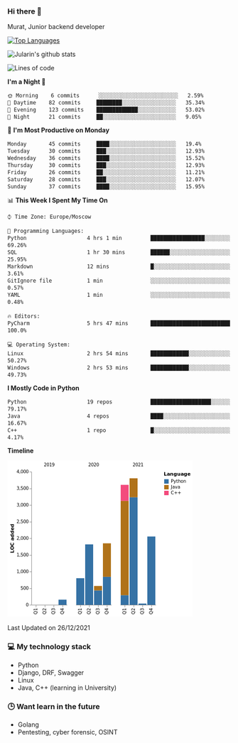 ### Hi there 👋

Murat, Junior backend developer

[![Top Languages](https://github-readme-stats.vercel.app/api/top-langs/?username=Jularin&layout=compact)]()

![Jularin's github stats](https://github-readme-stats.vercel.app/api?username=Jularin&show_icons=true&include_all_commits=true&count_private=true)

<!--START_SECTION:waka-->
![Lines of code](https://img.shields.io/badge/From%20Hello%20World%20I%27ve%20Written-15%20Thousand%20lines%20of%20code-blue)

**I'm a Night 🦉** 

```text
🌞 Morning    6 commits      ░░░░░░░░░░░░░░░░░░░░░░░░░   2.59% 
🌆 Daytime    82 commits     ████████░░░░░░░░░░░░░░░░░   35.34% 
🌃 Evening    123 commits    █████████████░░░░░░░░░░░░   53.02% 
🌙 Night      21 commits     ██░░░░░░░░░░░░░░░░░░░░░░░   9.05%

```
📅 **I'm Most Productive on Monday** 

```text
Monday       45 commits     ████░░░░░░░░░░░░░░░░░░░░░   19.4% 
Tuesday      30 commits     ███░░░░░░░░░░░░░░░░░░░░░░   12.93% 
Wednesday    36 commits     ████░░░░░░░░░░░░░░░░░░░░░   15.52% 
Thursday     30 commits     ███░░░░░░░░░░░░░░░░░░░░░░   12.93% 
Friday       26 commits     ██░░░░░░░░░░░░░░░░░░░░░░░   11.21% 
Saturday     28 commits     ███░░░░░░░░░░░░░░░░░░░░░░   12.07% 
Sunday       37 commits     ████░░░░░░░░░░░░░░░░░░░░░   15.95%

```


📊 **This Week I Spent My Time On** 

```text
⌚︎ Time Zone: Europe/Moscow

💬 Programming Languages: 
Python                   4 hrs 1 min         █████████████████░░░░░░░░   69.26% 
SQL                      1 hr 30 mins        ██████░░░░░░░░░░░░░░░░░░░   25.95% 
Markdown                 12 mins             █░░░░░░░░░░░░░░░░░░░░░░░░   3.61% 
GitIgnore file           1 min               ░░░░░░░░░░░░░░░░░░░░░░░░░   0.57% 
YAML                     1 min               ░░░░░░░░░░░░░░░░░░░░░░░░░   0.48%

🔥 Editors: 
PyCharm                  5 hrs 47 mins       █████████████████████████   100.0%

💻 Operating System: 
Linux                    2 hrs 54 mins       ████████████░░░░░░░░░░░░░   50.27% 
Windows                  2 hrs 53 mins       ████████████░░░░░░░░░░░░░   49.73%

```

**I Mostly Code in Python** 

```text
Python                   19 repos            ███████████████████░░░░░░   79.17% 
Java                     4 repos             ████░░░░░░░░░░░░░░░░░░░░░   16.67% 
C++                      1 repo              █░░░░░░░░░░░░░░░░░░░░░░░░   4.17%

```


**Timeline**

![Chart not found](https://raw.githubusercontent.com/Jularin/Jularin/main/charts/bar_graph.png) 


 Last Updated on 26/12/2021
<!--END_SECTION:waka-->

### 💻 My technology stack
 - Python
 - Django, DRF, Swagger
 - Linux 
 - Java, C++ (learning in University)

### 🕒 Want learn in the future
 - Golang
 - Pentesting, cyber forensic, OSINT
